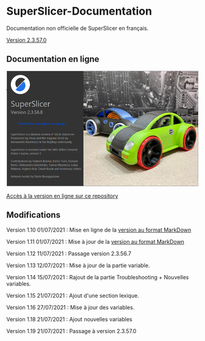 # SuperSlicer-Documentation
Documentation non officielle de SuperSlicer en français.

[Version 2.3.57.0](src/superslicer.md)

## Documentation en ligne


[![Version 2.3.57.0](src/images/001.png)](src/superslicer.md)


[Accès à la version en ligne sur ce repository](src/superslicer.md)


## Modifications

Version 1.10
01/07/2021 : Mise en ligne de la [version au format MarkDown](src/superslicer.md)

Version 1.11
01/07/2021 : Mise à jour de la [version au format MarkDown](src/superslicer.md)

Version 1.12
11/07/2021 : Passage version 2.3.56.7

Version 1.13
12/07/2021 : Mise à jour de la partie variable.

Version 1.14
15/07/2021 :  Rajout  de la partie Troubleshooting + Nouvelles variables.

Version 1.15
21/07/2021 : Ajout d'une section lexique.

Version 1.16
27/07/2021 : Mise à jour des variables.

Version 1.18
21/07/2021 : Ajout nouvelles variables

Version 1.19
21/07/2021 : Passage à version 2.3.57.0
